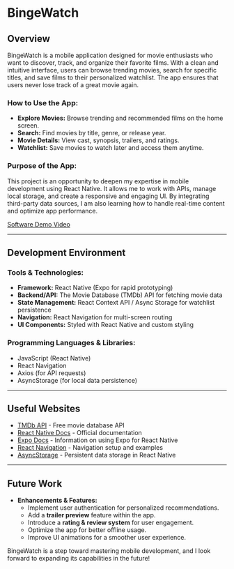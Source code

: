 # BingeWatch

## Overview
BingeWatch is a mobile application designed for movie enthusiasts who want to discover, track, and organize their favorite films. With a clean and intuitive interface, users can browse trending movies, search for specific titles, and save films to their personalized watchlist. The app ensures that users never lose track of a great movie again.

### **How to Use the App:**
- **Explore Movies:** Browse trending and recommended films on the home screen.
- **Search:** Find movies by title, genre, or release year.
- **Movie Details:** View cast, synopsis, trailers, and ratings.
- **Watchlist:** Save movies to watch later and access them anytime.

### **Purpose of the App:**
This project is an opportunity to deepen my expertise in mobile development using React Native. It allows me to work with APIs, manage local storage, and create a responsive and engaging UI. By integrating third-party data sources, I am also learning how to handle real-time content and optimize app performance.

[Software Demo Video](http://youtube.link.goes.here)

---

## Development Environment
### **Tools & Technologies:**
- **Framework:** React Native (Expo for rapid prototyping)
- **Backend/API:** The Movie Database (TMDb) API for fetching movie data
- **State Management:** React Context API / Async Storage for watchlist persistence
- **Navigation:** React Navigation for multi-screen routing
- **UI Components:** Styled with React Native and custom styling

### **Programming Languages & Libraries:**
- JavaScript (React Native)
- React Navigation
- Axios (for API requests)
- AsyncStorage (for local data persistence)

---

## Useful Websites
- [TMDb API](https://www.themoviedb.org/) - Free movie database API
- [React Native Docs](https://reactnative.dev/) - Official documentation
- [Expo Docs](https://docs.expo.dev/) - Information on using Expo for React Native
- [React Navigation](https://reactnavigation.org/) - Navigation setup and examples
- [AsyncStorage](https://react-native-async-storage.github.io/async-storage/) - Persistent data storage in React Native

---

## Future Work
- **Enhancements & Features:**
   - Implement user authentication for personalized recommendations.
   - Add a **trailer preview** feature within the app.
   - Introduce a **rating & review system** for user engagement.
   - Optimize the app for better offline usage.
   - Improve UI animations for a smoother user experience.

BingeWatch is a step toward mastering mobile development, and I look forward to expanding its capabilities in the future!
